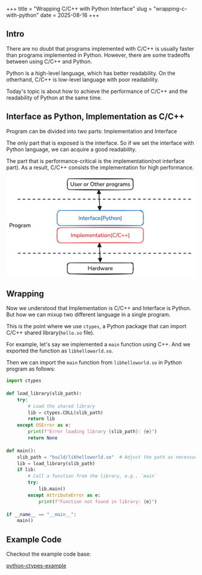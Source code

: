 +++
title = "Wrapping C/C++ with Python Interface"
slug = "wrapping-c-with-python"
date = 2025-08-16
+++

## Intro
There are no doubt that programs implemented with C/C++ is usually faster than programs implemented in Python. However, there are some tradeoffs between using C/C++ and Python.

Python is a high-level language, which has better readability. On the otherhand, C/C++ is low-level language with poor readability.

Today's topic is about how to achieve the performance of C/C++ and the readability of Python at the same time.

## Interface as Python, Implementation as C/C++
Program can be divided into two parts: Implementation and Interface

The only part that is exposed is the interface. So if we set the interface with Python language, we can acquire a good readability.

The part that is performance-critical is the implementation(not interface part). As a result, C/C++ consists the implementation for high performance.

<img src="interface-implementation.png" alt="explain program's Interface and Implementation">

## Wrapping
Now we understood that Implementation is C/C++ and Interface is Python. But how we can mixup two different language in a single program.

This is the point where we use `ctypes`, a Python package that can import C/C++ shared library(`hello.so` file).

For example, let's say we implemented a `main` function using C++. And we exported the function as `libhelloworld.so`.

Then we can import the `main` function from `libhelloworld.so` in Python program as follows:
```python
import ctypes

def load_library(slib_path):
    try:
        # Load the shared library
        lib = ctypes.CDLL(slib_path)
        return lib
    except OSError as e:
        print(f"Error loading library {slib_path}: {e}")
        return None

def main():
    slib_path = "build/libhelloworld.so"  # Adjust the path as necessary
    lib = load_library(slib_path)
    if lib:
        # Call a function from the library, e.g., `main`
        try:
            lib.main()
        except AttributeError as e:
            print(f"Function not found in library: {e}")

if __name__ == "__main__":
    main()

```

## Example Code
Checkout the example code base:

[python-ctypes-example](https://github.com/jinho-choi123/python-ctypes-example/)
